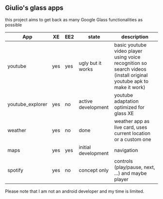 ## Giulio's glass apps
this project aims to get back as many Google Glass functionalities as possible

| App | XE | EE2 | state | description |
| - | - | - | - | - |
| youtube | yes | yes | ugly but it works | basic youtube video player using voice recognition so search videos (install original youtube apk to make it work) |
| youtube_explorer | yes | no | active development | youtube adaptation optimized for glass XE |
| weather | yes | no | done | weather app as live card, uses current location or a custom one |
| maps | yes | yes | initial development | navigation |
| spotify | yes | no | concept only | controls (play/pause, next, ...) and maybe player |

Please note that I am not an android developer and my time is limited.

